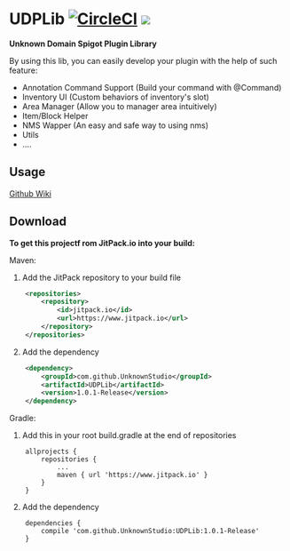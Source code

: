 # UDPLib [![CircleCI](https://circleci.com/gh/UnknownStudio/UDPLib.svg?style=svg)](https://circleci.com/gh/UnknownStudio/UDPLib) [![](https://www.jitpack.io/v/UnknownStudio/UDPLib.svg)](https://www.jitpack.io/#UnknownStudio/UDPLib)
**Unknown Domain Spigot Plugin Library**

By using this lib, you can easily develop your plugin with the help of such feature:
* Annotation Command Support (Build your command with @Command)
* Inventory UI (Custom behaviors of inventory's slot)
* Area Manager (Allow you to manager area intuitively)
* Item/Block Helper
* NMS Wapper (An easy and safe way to using nms)
* Utils
* ....

## Usage
[Github Wiki](https://github.com/UnknownStudio/UDPLib/wiki) 


## Download
**To get this projectf rom JitPack.io into your build:**


Maven:
1. Add the JitPack repository to your build file
```xml
	<repositories>
		<repository>
		    <id>jitpack.io</id>
		    <url>https://www.jitpack.io</url>
		</repository>
	</repositories>
```

2. Add the dependency
```xml
	<dependency>
	    <groupId>com.github.UnknownStudio</groupId>
	    <artifactId>UDPLib</artifactId>
	    <version>1.0.1-Release</version>
	</dependency>
```

Gradle:
1. Add this in your root build.gradle at the end of repositories
```
	allprojects {
		repositories {
			...
			maven { url 'https://www.jitpack.io' }
		}
	}
```

2. Add the dependency
```
	dependencies {
		compile 'com.github.UnknownStudio:UDPLib:1.0.1-Release'
	}
```
